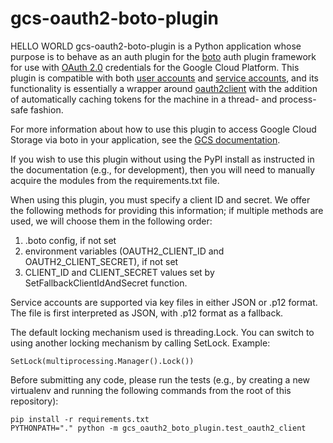 # gcs-oauth2-boto-plugin
HELLO WORLD
gcs-oauth2-boto-plugin is a Python application whose purpose is to behave as
an auth plugin for the [boto] auth plugin framework for use with [OAuth 2.0]
credentials for the Google Cloud Platform. This plugin is compatible with
both [user accounts] and [service accounts], and its functionality is
essentially a wrapper around [oauth2client]
with the addition of automatically caching tokens
for the machine in a thread- and process-safe fashion.

For more information about how to use this plugin to access Google Cloud Storage
via boto in your application, see the [GCS documentation].

If you wish to use this plugin without using the PyPI install as instructed in
the documentation (e.g., for development), then you will need to manually
acquire the modules from the requirements.txt file.


When using this plugin, you must specify a client ID and secret. We offer the
following methods for providing this information; if multiple methods are used,
we will choose them in the following order:

1. .boto config, if not set
2. environment variables (OAUTH2_CLIENT_ID and OAUTH2_CLIENT_SECRET), if not set
3. CLIENT_ID and CLIENT_SECRET values set by SetFallbackClientIdAndSecret function.

Service accounts are supported via key files in either JSON or .p12 format.
The file is first interpreted as JSON, with .p12 format as a fallback.

The default locking mechanism used is threading.Lock. You can switch to using
another locking mechanism by calling SetLock. Example:

```
SetLock(multiprocessing.Manager().Lock())
```


Before submitting any code, please run the tests (e.g., by creating a new
virtualenv and running the following commands from the root of this repository):

    pip install -r requirements.txt
    PYTHONPATH="." python -m gcs_oauth2_boto_plugin.test_oauth2_client

[boto]: https://github.com/boto/boto
[OAuth 2.0]: https://developers.google.com/accounts/docs/OAuth2Login
[user accounts]: https://developers.google.com/accounts/docs/OAuth2#installed
[service accounts]: https://developers.google.com/accounts/docs/OAuth2#serviceaccount
[oauth2client]: https://github.com/google/oauth2client
[GCS documentation]: https://developers.google.com/storage/docs/gspythonlibrary
